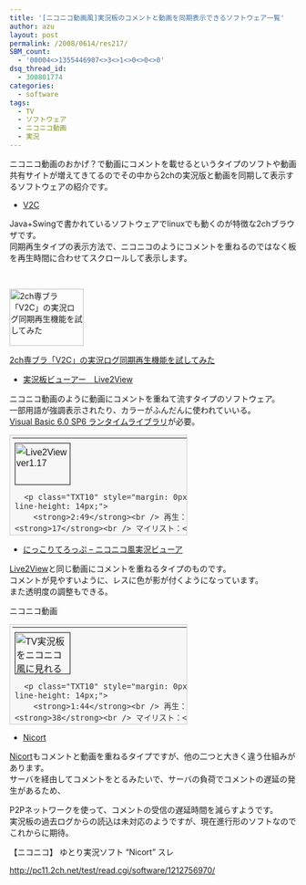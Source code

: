 ```yaml
---
title: '[ニコニコ動画風]実況板のコメントと動画を同期表示できるソフトウェア一覧'
author: azu
layout: post
permalink: /2008/0614/res217/
SBM_count:
  - '00004<>1355446907<>3<>1<>0<>0<>0'
dsq_thread_id:
  - 300801774
categories:
  - software
tags:
  - TV
  - ソフトウェア
  - ニコニコ動画
  - 実況
---
```

ニコニコ動画のおかげ？で動画にコメントを載せるというタイプのソフトや動画共有サイトが増えてきてるのでその中から2chの実況版と動画を同期して表示するソフトウェアの紹介です。

<!--more-->

*   [V2C ][1]

Java+Swingで書かれているソフトウェアでlinuxでも動くのが特徴な2chブラウザです。  
同期再生タイプの表示方法で、ニコニコのようにコメントを重ねるのではなく板を再生時間に合わせてスクロールして表示します。  
  
<a class="title" href="http://b.hatena.ne.jp/entry/http://www.nicovideo.jp/watch/sm1043776" target="_blank"><br /> </a>

<a class="thumb" href="http://b.hatena.ne.jp/entry/http://www.nicovideo.jp/watch/sm1043776" target="_blank"><img id="nb_thumb" style="border:0px none" title="2ch専ブラ「V2C」の実況ログ同期再生機能を試してみた" src="http://tn-skr.smilevideo.jp/smile?i=1043776" alt="2ch専ブラ「V2C」の実況ログ同期再生機能を試してみた" width="130" height="100" /></a>

<a class="title" href="http://b.hatena.ne.jp/entry/http://www.nicovideo.jp/watch/sm1043776" target="_blank">2ch専ブラ「V2C」の実況ログ同期再生機能を試してみた</a>

*   [実況板ビューアー　Live2View][2]

ニコニコ動画のように動画にコメントを重ねて流すタイプのソフトウェア。  
一部用語が強調表示されたり、カラーがふんだんに使われていいる。  
[Visual Basic 6.0 SP6 ランタイムライブラリ][3]が必要。

<table style="border: 1px solid #cccccc; margin: 0px; padding: 4px; background: #f7f7f7 none repeat scroll 0% 0%; font-family: osaka,MS Pゴシック,arial,helvetica,sans-serif; text-align: left; -moz-background-clip: -moz-initial; -moz-background-origin: -moz-initial; -moz-background-inline-policy: -moz-initial; color: #333333; width: 312px; height: 176px;" border="0" cellspacing="0" cellpadding="4">
  <tr valign="top">
    <td style="margin:0px;padding:4px;">
      <div style="margin: 4px 0px;">
        <a href="http://b.hatena.ne.jp/entry/http://www.nicovideo.jp/watch/sm1058088" target="_blank"><img class="thumb_img_normal" style="border: 1px solid #333333; width: 96px; height: 72px;" title="Live2View　ver1.17 はてなブックマークへのリンク" src="http://tn-skr.smilevideo.jp/smile?i=1058088" alt="Live2View　ver1.17" /></a>
      </div>
      
      <p class="TXT10" style="margin: 0px; padding: 0px; font-size: 10px; line-height: 14px;">
        <strong>2:49</strong><br /> 再生：<strong>393</strong><br /> コメント：<strong>17</strong><br /> マイリスト：<strong>4</strong>
      </p>
    </td>
    
    <td style="margin:0px;padding:4px;" width="100%">
      <p class="TXT10" style="margin: 0px; padding: 0px; font-size: 10px; line-height: 14px;">
        <strong>2007年09月14日 22:30:48</strong> 投稿
      </p>
      
      <p class="TXT12" style="font-size:12px;margin:0px; padding:0px; line-height:16px;">
        <a class="video" href="http://b.hatena.ne.jp/entry/http://www.nicovideo.jp/watch/sm1058088" target="_blank"><strong>Live2View　ver1.17</strong></a><br /> Live2View　ver1.17のキャプ。映像は金曜ロードショーの何か。ソフトのダウンロードはこっち　http://www.geocities.jp/endlessmydesire/inde&#8230;
      </p>
      
      <div class="thumb_res" style="background:#FFF; border:solid 2px #CCC; padding:6px; margin-top:4px;">
        <p class="TXT12" style="font-size:12px; line-height:16px;margin:0px; padding:0px;">
          <strong>BOON-SUTAZIOみていに スピードとフォントサ </strong>
        </p>
      </div>
    </td>
  </tr>
</table>

*   [にっこりてろっぷ &#8211; ニコニコ風実況ビューア][4]

[Live2View][2]と同じ動画にコメントを重ねるタイプのものです。  
コメントが見やすいように、レスに色が影が付くようになっています。  
また透明度の調整もできる。  


ニコニコ動画

<table style="border: 1px solid #cccccc; margin: 0px; padding: 4px; background: #f7f7f7 none repeat scroll 0% 0%; font-family: osaka,MS Pゴシック,arial,helvetica,sans-serif; text-align: left; -moz-background-clip: -moz-initial; -moz-background-origin: -moz-initial; -moz-background-inline-policy: -moz-initial; color: #333333; width: 312px; height: 176px;" border="0" cellspacing="0" cellpadding="4">
  <tr valign="top">
    <td style="margin:0px;padding:4px;">
      <div style="margin: 4px 0px;">
        <a href="http://b.hatena.ne.jp/entry/http://www.nicovideo.jp/watch/sm1065977" target="_blank"><img class="thumb_img_normal" style="border: 1px solid #333333; width: 96px; height: 72px;" title="TV実況板をニコニコ風に見れる「にっこりてろっぷ(070915)」再生サンプル はてなブックマークへのリンク" src="http://tn-skr.smilevideo.jp/smile?i=1065977" alt="TV実況板をニコニコ風に見れる「にっこりてろっぷ(070915)」再生サンプル" /></a>
      </div>
      
      <p class="TXT10" style="margin: 0px; padding: 0px; font-size: 10px; line-height: 14px;">
        <strong>1:44</strong><br /> 再生：<strong>805</strong><br /> コメント：<strong>38</strong><br /> マイリスト：<strong></strong>
      </p>
    </td>
    
    <td style="margin:0px;padding:4px;" width="100%">
      <p class="TXT10" style="margin: 0px; padding: 0px; font-size: 10px; line-height: 14px;">
        <strong>2007年09月15日 23:04:18</strong> 投稿
      </p>
      
      <p class="TXT12" style="font-size:12px;margin:0px; padding:0px; line-height:16px;">
        <a class="video" href="http://b.hatena.ne.jp/entry/http://www.nicovideo.jp/watch/sm1065977" target="_blank"><strong>TV実況板をニコニコ風に見れる「にっこりてろっぷ(070915)」再生サンプル</strong></a><br /> 実況板のレスをテレビキャプチャ画面に重ねて、ニコニコ風にテレビ放送が見れる「にっこりてろっぷ http://socia.lix.jp/telop/ 」のテスト動画です。http://jikky&#8230;
      </p>
      
      <div class="thumb_res" style="background:#FFF; border:solid 2px #CCC; padding:6px; margin-top:4px;">
        <p class="TXT12" style="font-size:12px; line-height:16px;margin:0px; padding:0px;">
          <strong>後ろのコメントか前の これいいなあ これすごいな。 次スレ判定ど&#8230; </strong>
        </p>
      </div>
    </td>
  </tr>
</table>

*   [Nicort][5]

[Nicort][5]もコメントと動画を重ねるタイプですが、他の二つと大きく違う仕組みがあります。  
サーバを経由してコメントをとるみたいで、サーバの負荷でコメントの遅延の発生があるため、

P2Pネットワークを使って、コメントの受信の遅延時間を減らすようです。  
実況板の過去ログからの読込は未対応のようですが、現在進行形のソフトなのでこれからに期待。

【ニコニコ】 ゆとり実況ソフト &#8220;Nicort&#8221; スレ

http://pc11.2ch.net/test/read.cgi/software/1212756970/

 [1]: http://v2c.s50.xrea.com/
 [2]: http://www.geocities.jp/endlessmydesire/toolforme.html
 [3]: http://www.vector.co.jp/soft/win95/util/se188840.html?ds
 [4]: http://socia.lix.jp/telop/
 [5]: http://www7.atpages.jp/nicort/